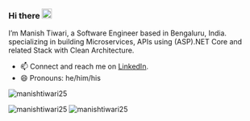 
<!--
**manishtiwari25/manishtiwari25** is a ✨ _special_ ✨ repository because its `README.md` (this file) appears on your GitHub profile.

Here are some ideas to get you started:

- 🔭 I’m currently working on ...
- 🌱 I’m currently learning ...
- 👯 I’m looking to collaborate on ...
- 🤔 I’m looking for help with ...
- 💬 Ask me about ...
- 📫 How to reach me: ...
- 😄 Pronouns: ...
- ⚡ Fun fact: ...
-->
### Hi there <img src="https://media.giphy.com/media/hvRJCLFzcasrR4ia7z/giphy.gif" width="20px">

I’m Manish Tiwari, a Software Engineer based in Bengaluru, India. specializing in building Microservices, APIs using (ASP).NET Core and related Stack with Clean Architecture.

- 📫 Connect and reach me on [LinkedIn](https://www.linkedin.com/in/its-manishtiwari).
- 😄 Pronouns: he/him/his

<p align="left"> <img src="https://komarev.com/ghpvc/?username=manishtiwari25" alt="manishtiwari25" /> </p>

<p align="left">  
  <img src="https://github-readme-stats.vercel.app/api?username=manishtiwari25&show_icons=true&theme=material-palenight&include_all_commits=true" alt="manishtiwari25" />
   <img src="https://github-readme-stats.vercel.app/api/top-langs/?username=manishtiwari25&layout=compact&theme=material-palenight" alt="manishtiwari25" />
 </p>


